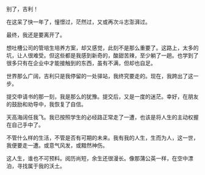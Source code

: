 别了，吉利！

在这呆了快一年了，憧憬过，茫然过，又或再次斗志澎湃过。

最终，我还是要离开了。

想吐槽公司的管培生培养方案，却又感觉，此刻不是那么重要了。这路上，太多的坑，让人很难受。但这些都是我感到新奇的，酸甜苦辣，至少躺了一趟。也学到了很多只有在企业中才能接触到的东西，虽有不满，但却也自足。

世界那么广阔，吉利只是我停留的一处驿站，我终究要走的。现在，我跨出了这一步。

提交申请书的那一刻，我是那么的犹豫。提交后，又是一度的迷茫。幸好，在朋友的鼓励和劝导中，我恢复了自信。

天高海阔任我飞。我已按照学生的必经路正常走了一遭，也该是将人生的主动权握在自己手中了。

不管什么样的生活，不管是否有可期的未来。我有我的人生，生而为人，这一世，我便要走一遭。或意气风发，或黯然神伤。

这人生，谁也不可预料。阅历尚短，余生还很漫长。像那蒲公英一样，在空中漂泊，寻找属于我的沃土。